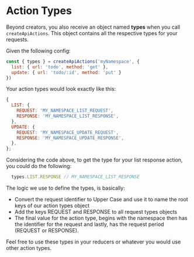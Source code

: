 # Action Types
Beyond creators, you also receive an object named **types** when you call `createApiActions`. This object contains all the respective types for your requests.

Given the following config:

```js
const { types } = createApiActions('myNamespace', {
  list: { url: 'todo', method: 'get' },
  update: { url: 'todo/:id', method: 'put' }
})
```

Your action types would look exactly like this:

```js
{
  LIST: {
    REQUEST: 'MY_NAMESPACE_LIST_REQUEST',
    RESPONSE: 'MY_NAMESPACE_LIST_RESPONSE',
  },
  UPDATE: {
    REQUEST: 'MY_NAMESPACE_UPDATE_REQUEST',
    RESPONSE: 'MY_NAMESPACE_UPDATE_RESPONSE',
  },
};
```

Considering the code above, to get the type for your list response action, you could do the following:

```js
  types.LIST.RESPONSE // MY_NAMESPACE_LIST_RESPONSE
```

The logic we use to define the types, is basically:
 - Convert the request identifier to Upper Case and use it to name the root keys of our action types object
 - Add the keys REQUEST and RESPONSE to all request types objects
 - The final value for the action type, begins with the namespace then has the identifier for the request and lastly, has the request period (REQUEST or RESPONSE).

Feel free to use these types in your reducers or whatever you would use other action types.
